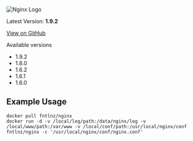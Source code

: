 ![Nginx Logo](http://i.imgur.com/DhBbBQF.png)

Latest Version: **1.9.2**

[View on GitHub](https://github.com/fntlnz/dockerfiles/tree/master/nginx)

Available versions

- 1.9.2
- 1.8.0
- 1.6.2
- 1.6.1
- 1.6.0

## Example Usage

```
docker pull fntlnz/nginx
docker run -d -v /local/log/path:/data/nginx/log -v /local/www/path:/var/www -v /local/conf/path:/usr/local/nginx/conf fntlnz/nginx -c '/usr/local/nginx/conf/nginx.conf'
```
